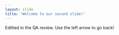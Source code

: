 ```yaml
---
layout: slide
title: "Welcome to our second slide!"
---
```

Editted in the QA review.
Use the left arrow to go back!

